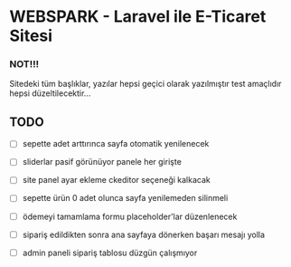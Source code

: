 <h1>WEBSPARK - Laravel ile E-Ticaret Sitesi</h1>

### NOT!!!
Sitedeki tüm başlıklar, yazılar hepsi geçici olarak yazılmıştır test amaçlıdır hepsi düzeltilecektir...

## TODO
 - [ ] sepette adet arttırınca sayfa otomatik yenilenecek

 - [ ] sliderlar pasif görünüyor panele her girişte

 - [ ] site panel ayar ekleme ckeditor seçeneği kalkacak

 - [ ] sepette ürün 0 adet olunca sayfa yenilemeden silinmeli

 - [ ] ödemeyi tamamlama formu placeholder'lar düzenlenecek

 - [ ] sipariş edildikten sonra ana sayfaya dönerken başarı mesajı yolla

 - [ ] admin paneli sipariş tablosu düzgün çalışmıyor
